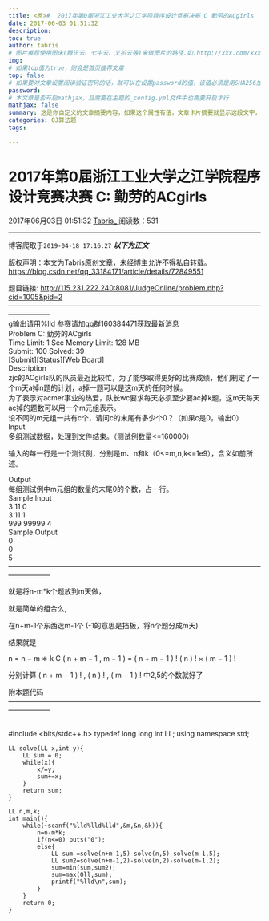 ```yaml
---
title: <原>#  2017年第0届浙江工业大学之江学院程序设计竞赛决赛 C 勤劳的ACgirls
date: 2017-06-03 01:51:32
description:
toc: true
author: tabris
# 图片推荐使用图床(腾讯云、七牛云、又拍云等)来做图片的路径.如:http://xxx.com/xxx.jpg
img: 
# 如果top值为true，则会是首页推荐文章
top: false
# 如果要对文章设置阅读验证密码的话，就可以在设置password的值，该值必须是用SHA256加密后的密码，防止被他人识破
password: 
# 本文章是否开启mathjax，且需要在主题的_config.yml文件中也需要开启才行
mathjax: false
summary: 这是你自定义的文章摘要内容，如果这个属性有值，文章卡片摘要就显示这段文字，否则程序会自动截取文章的部分内容作为摘要
categories: OJ算法题
tags:

---
```





#  2017年第0届浙江工业大学之江学院程序设计竞赛决赛 C: 勤劳的ACgirls

2017年06月03日 01:51:32  [ Tabris_ ](https://me.csdn.net/qq_33184171) 阅读数：531

---
 博客爬取于`2019-04-18 17:16:27`
***以下为正文***

版权声明：本文为Tabris原创文章，未经博主允许不得私自转载。
https://blog.csdn.net/qq_33184171/article/details/72849551

题目链接: [ http://115.231.222.240:8081/JudgeOnline/problem.php?cid=1005&pid=2
](http://115.231.222.240:8081/JudgeOnline/problem.php?cid=1005&pid=2)  
——————————————————————————————————————————  
g输出请用%lld 参赛请加qq群160384471获取最新消息  
Problem C: 勤劳的ACgirls  
Time Limit: 1 Sec Memory Limit: 128 MB  
Submit: 100 Solved: 39  
[Submit][Status][Web Board]  
Description  
zjc的ACgirls队的队员最近比较忙，为了能够取得更好的比赛成绩，他们制定了一个m天a掉n题的计划，a掉一题可以是这m天的任何时候。  
为了表示对acmer事业的热爱，队长wc要求每天必须至少要ac掉k题，这m天每天ac掉的题数可以用一个m元组表示。  
设不同的m元组一共有c个，请问c的末尾有多少个0？（如果c是0，输出0）  
Input  
多组测试数据，处理到文件结束。（测试例数量<=160000）

输入的每一行是一个测试例，分别是m、n和k（0<=m,n,k<=1e9），含义如前所述。

Output  
每组测试例中m元组的数量的末尾0的个数，占一行。  
Sample Input  
3 11 0  
3 11 1  
999 99999 4  
Sample Output  
0  
0  
5  
——————————————————————————————————————————

就是将n-m*k个题放到m天做，

就是简单的组合么,

在n+m-1个东西选m-1个 (-1的意思是挡板，将n个题分成m天)

结果就是

n  =  n  −  m  ∗  k  C  (  n  \+  m  −  1  ,  m  −  1  )  =  (  n  \+  m  −  1
)  !  (  n  )  !  ×  (  m  −  1  )  !

分别计算  (  n  \+  m  −  1  )  !  ,  (  n  )  !  ,  (  m  −  1  )  !  中2,5的个数就好了

附本题代码  
——————————————————————————————————————————


​    
    #include <bits/stdc++.h>
    typedef long long int LL;
    using namespace std;
    
    LL solve(LL x,int y){
        LL sum = 0;
        while(x){
            x/=y;
            sum+=x;
        }
        return sum;
    }
    
    LL n,m,k;
    int main(){
        while(~scanf("%lld%lld%lld",&m,&n,&k)){
            n=n-m*k;
            if(n<=0) puts("0");
            else{
                LL sum =solve(n+m-1,5)-solve(n,5)-solve(m-1,5);
                LL sum2=solve(n+m-1,2)-solve(n,2)-solve(m-1,2);
                sum=min(sum,sum2);
                sum=max(0ll,sum);
                printf("%lld\n",sum);
            }
        }
        return 0;
    }

